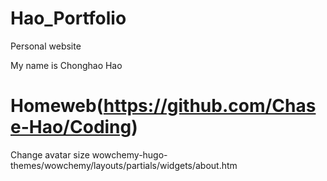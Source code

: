 # Hao_Portfolio
Personal website

My name is Chonghao Hao

# Homeweb(https://github.com/Chase-Hao/Coding)

Change avatar size
wowchemy-hugo-themes/wowchemy/layouts/partials/widgets/about.htm
